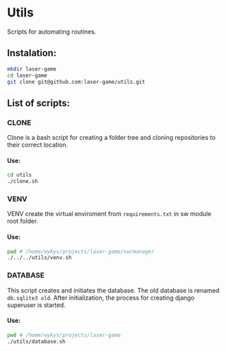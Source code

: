# Utils

Scripts for automating routines.

## Instalation:

```bash
mkdir laser-game
cd laser-game
git clone git@github.com:laser-game/utils.git
```

## List of scripts:

### CLONE

Clone is a bash script for creating a folder tree and cloning repositories to their correct location.

#### Use:
```bash
cd utils
./clone.sh
```

### VENV

VENV create the virtual enviroment from `requirements.txt` in sw module root folder.

#### Use:
```bash
pwd # /home/wykys/projects/laser-game/sw/manager
./../../utils/venv.sh
```

### DATABASE

This script creates and initiates the database. The old database is renamed `db.sqlite3 old`. After initialization, the process for creating django superuser is started.

#### Use:
```bash
pwd # /home/wykys/projects/laser-game
./utils/database.sh
```
